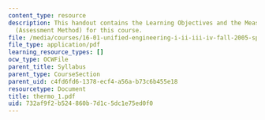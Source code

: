 ```yaml
---
content_type: resource
description: This handout contains the Learning Objectives and the Measurable Outcomes
  (Assessment Method) for this course.
file: /media/courses/16-01-unified-engineering-i-ii-iii-iv-fall-2005-spring-2006/732af9f2b524860b7d1c5dc1e75ed0f0_thermo_1.pdf
file_type: application/pdf
learning_resource_types: []
ocw_type: OCWFile
parent_title: Syllabus
parent_type: CourseSection
parent_uid: c4fd6fd6-1378-ecf4-a56a-b73c6b455e18
resourcetype: Document
title: thermo_1.pdf
uid: 732af9f2-b524-860b-7d1c-5dc1e75ed0f0
---
```

